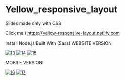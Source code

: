 # Yellow_responsive_layout
Slides made only with CSS

Click me:) https://yellow-responsive-layout.netlify.com

Install Node.js
Built With
(Sass)
WEBSITE VERSION

<a href="https://ibb.co/qdD4dCT"><img src="https://i.ibb.co/qdD4dCT/13.png" alt="13" border="0"></a> 
<a href="https://ibb.co/N6wMJfk"><img src="https://i.ibb.co/N6wMJfk/14.png" alt="14" border="0"></a>
<a href="https://ibb.co/mq5tr7v"><img src="https://i.ibb.co/mq5tr7v/15.png" alt="15" border="0"></a>

MOBILE VERSION

<a href="https://ibb.co/hKbvz8T"><img src="https://i.ibb.co/hKbvz8T/16.png" alt="16" border="0"></a> 
<a href="https://ibb.co/4WwRMz7"><img src="https://i.ibb.co/4WwRMz7/17.png" alt="17" border="0"></a>

